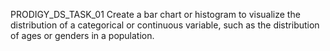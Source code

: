 PRODIGY_DS_TASK_01
Create a bar chart or histogram to visualize the distribution of a categorical or continuous variable, such as the distribution of ages or genders in a population.
